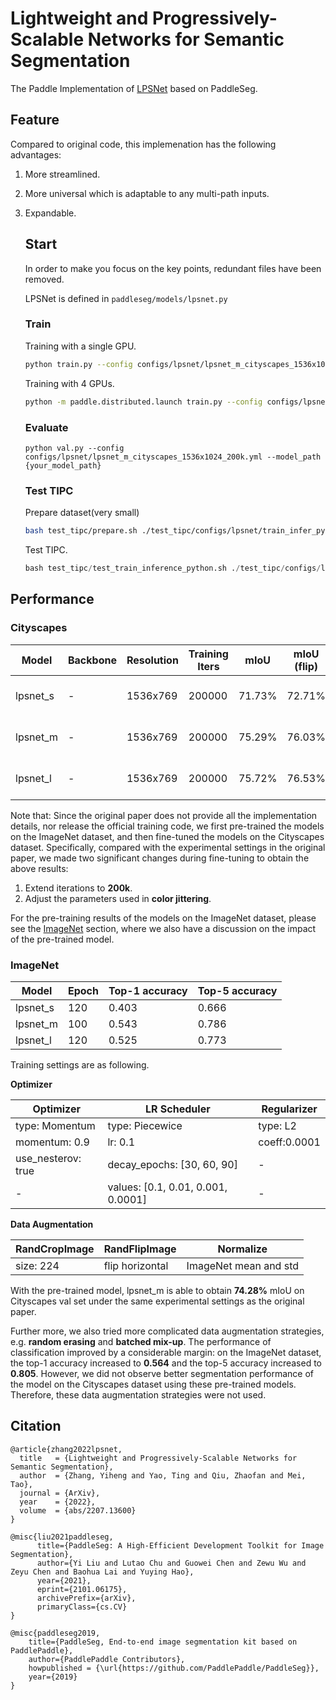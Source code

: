 # Lightweight and Progressively-Scalable Networks for Semantic Segmentation

The Paddle Implementation of [LPSNet](https://arxiv.org/pdf/2207.13600.pdf) based on PaddleSeg.

## Feature

Compared to original code, this implemenation has the following advantages:

1. More streamlined.

2. More universal which is adaptable to any multi-path inputs.

3. Expandable.

   ## Start

   In order to make you focus on the key points, redundant files have been removed.

   LPSNet is defined in `paddleseg/models/lpsnet.py`

   ### Train
   
   Training with a single GPU.

   ```bash
   python train.py --config configs/lpsnet/lpsnet_m_cityscapes_1536x1024_200k.yml  --do_eval --use_vdl --log_iter 100 --save_interval 4000 --save_dir output
   ```
   
   Training with 4 GPUs.
   
   ```bash
   python -m paddle.distributed.launch train.py --config configs/lpsnet/lpsnet_m_cityscapes_1536x1024_200k.yml  --do_eval --use_vdl --log_iter 100 --save_interval 1000 --save_dir output
   ```
   
   ### Evaluate
   
   ```
   python val.py --config configs/lpsnet/lpsnet_m_cityscapes_1536x1024_200k.yml --model_path {your_model_path}
   ```
   
   ### Test TIPC
   
   Prepare dataset(very small)
   
   ```bash
   bash test_tipc/prepare.sh ./test_tipc/configs/lpsnet/train_infer_python.txt 'lite_train_lite_infer'
   ```
   
   Test TIPC.
   
   ```python
   bash test_tipc/test_train_inference_python.sh ./test_tipc/configs/lpsnet/train_infer_python.txt 'lite_train_lite_infer'
   ```

## Performance

### Cityscapes

| Model    | Backbone | Resolution | Training Iters | mIoU   | mIoU (flip) | mIoU (ms+flip) | Links                                                        |
| -------- | -------- | ---------- | -------------- | ------ | ----------- | -------------- | ------------------------------------------------------------ |
| lpsnet_s | -        | 1536x769   | 200000         | 71.73% | 72.71%      | 73.76%         | [model](https://paddleseg.bj.bcebos.com/dygraph/cityscapes/lpsnet_s_cityscapes_1536x1024_200k/model.pdparams) \| [log](https://paddleseg.bj.bcebos.com/dygraph/cityscapes/lpsnet_s_cityscapes_1536x1024_200k/train.log) \| [vdl](https://paddlepaddle.org.cn/paddle/visualdl/service/app?id=a1f70216053d015234de95bcbe2201ff) |
| lpsnet_m | -        | 1536x769   | 200000         | 75.29% | 76.03%      | 77.03%         | [model](https://paddleseg.bj.bcebos.com/dygraph/cityscapes/lpsnet_m_cityscapes_1536x1024_200k/model.pdparams) \| [log](https://paddleseg.bj.bcebos.com/dygraph/cityscapes/lpsnet_m_cityscapes_1536x1024_200k/train.log) \| [vdl](https://paddlepaddle.org.cn/paddle/visualdl/service/app?id=b4fad2f53cce38392ebc5821ff577b4c) |
| lpsnet_l | -        | 1536x769   | 200000         | 75.72% | 76.53%      | 77.23%         | [model](https://paddleseg.bj.bcebos.com/dygraph/cityscapes/lpsnet_l_cityscapes_1536x1024_200k/model.pdparams) \| [log](https://paddleseg.bj.bcebos.com/dygraph/cityscapes/lpsnet_l_cityscapes_1536x1024_200k/train.log) \| [vdl](https://paddlepaddle.org.cn/paddle/visualdl/service/app?id=e70029f7b1f40007091cf5da58777b69) |

Note that: Since the original paper does not provide all the implementation details, nor release the official training code, we first pre-trained the models on the ImageNet dataset, and then fine-tuned the models on the Cityscapes dataset. Specifically, compared with the experimental settings in the original paper, we made two significant changes during fine-tuning to obtain the above results:

1. Extend iterations to **200k**.
2. Adjust the parameters used in **color jittering**.

For the pre-training results of the models on the ImageNet dataset, please see the [ImageNet](#ImageNet) section, where we also have a discussion on the impact of the pre-trained model.

### ImageNet

| Model    | Epoch | Top-1 accuracy | Top-5 accuracy |
| -------- | ----- | -------------- | -------------- |
| lpsnet_s | 120   | 0.403          | 0.666          |
| lpsnet_m | 100   | 0.543          | 0.786          |
| lpsnet_l | 120   | 0.525          | 0.773          |

Training settings are as following.

**Optimizer**

| Optimizer          | LR Scheduler                       | Regularizer  |
| ------------------ | ---------------------------------- | ------------ |
| type: Momentum     | type: Piecewice                    | type: L2     |
| momentum: 0.9      | lr: 0.1                            | coeff:0.0001 |
| use_nesterov: true | decay_epochs: [30, 60, 90]         | -            |
| -                  | values: [0.1, 0.01, 0.001, 0.0001] | -            |

**Data Augmentation**

| RandCropImage | RandFlipImage   | Normalize             |
| ------------- | --------------- | --------------------- |
| size: 224     | flip horizontal | ImageNet mean and std |

With the pre-trained model, lpsnet_m is able to obtain **74.28%** mIoU on Cityscapes val set under the same experimental settings as the original paper.

Further more, we also tried more complicated data augmentation strategies, e.g. **random erasing** and **batched mix-up**. The performance of classification improved by a considerable margin: on the ImageNet dataset, the top-1 accuracy increased to **0.564** and the top-5 accuracy increased to **0.805**. However, we did not observe better segmentation performance of the model on the Cityscapes dataset using these pre-trained models. Therefore, these data augmentation strategies were not used.

## Citation

```
@article{zhang2022lpsnet,
  title   = {Lightweight and Progressively-Scalable Networks for Semantic Segmentation},
  author  = {Zhang, Yiheng and Yao, Ting and Qiu, Zhaofan and Mei, Tao},
  journal = {ArXiv},
  year    = {2022},
  volume  = {abs/2207.13600}
}

@misc{liu2021paddleseg,
      title={PaddleSeg: A High-Efficient Development Toolkit for Image Segmentation},
      author={Yi Liu and Lutao Chu and Guowei Chen and Zewu Wu and Zeyu Chen and Baohua Lai and Yuying Hao},
      year={2021},
      eprint={2101.06175},
      archivePrefix={arXiv},
      primaryClass={cs.CV}
}

@misc{paddleseg2019,
    title={PaddleSeg, End-to-end image segmentation kit based on PaddlePaddle},
    author={PaddlePaddle Contributors},
    howpublished = {\url{https://github.com/PaddlePaddle/PaddleSeg}},
    year={2019}
}
```
